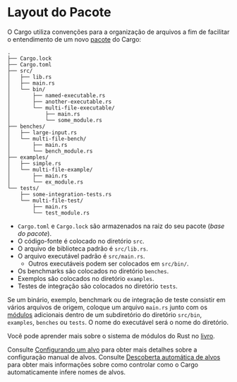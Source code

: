 # Layout do Pacote

O Cargo utiliza convenções para a organização de arquivos a fim de facilitar o entendimento de um 
novo [pacote][def-package] do Cargo:

```text
.
├── Cargo.lock
├── Cargo.toml
├── src/
│   ├── lib.rs
│   ├── main.rs
│   └── bin/
│       ├── named-executable.rs
│       ├── another-executable.rs
│       └── multi-file-executable/
│           ├── main.rs
│           └── some_module.rs
├── benches/
│   ├── large-input.rs
│   └── multi-file-bench/
│       ├── main.rs
│       └── bench_module.rs
├── examples/
│   ├── simple.rs
│   └── multi-file-example/
│       ├── main.rs
│       └── ex_module.rs
└── tests/
    ├── some-integration-tests.rs
    └── multi-file-test/
        ├── main.rs
        └── test_module.rs
```

* `Cargo.toml` e `Cargo.lock` são armazenados na raiz do seu pacote (*base do pacote*).
* O código-fonte é colocado no diretório `src`.
* O arquivo de biblioteca padrão é `src/lib.rs`.
* O arquivo executável padrão é `src/main.rs`.
    * Outros executáveis podem ser colocados em `src/bin/`.
* Os benchmarks são colocados no diretório `benches`.
* Exemplos são colocados no diretório `examples`.
* Testes de integração são colocados no diretório `tests`.

Se um binário, exemplo, benchmark ou de integração de teste  consistir em vários arquivos de origem, 
coloque um arquivo `main.rs` junto com os [módulos][def-module] 
adicionais dentro de um subdiretório do diretório `src/bin`, `examples`, `benches` ou `tests`. 
O nome do executável será o nome do diretório.

Você pode aprender mais sobre o sistema de módulos do Rust no [livro][book-modules].

Consulte [Configurando um alvo][Configuring a target] para obter mais detalhes sobre a configuração manual de alvos.
Consulte [Descoberta automática de alvos][Target auto-discovery] para obter mais informações sobre como controlar como 
o Cargo automaticamente infere nomes de alvos.

[book-modules]: ../../book/ch07-00-managing-growing-projects-with-packages-crates-and-modules.html
[Configuring a target]: ../reference/cargo-targets.md#configuring-a-target
[def-package]:           ../appendix/glossary.md#package          '"package" (glossary entry)'
[def-module]:            ../appendix/glossary.md#module           '"module" (glossary entry)'
[Target auto-discovery]: ../reference/cargo-targets.md#target-auto-discovery
